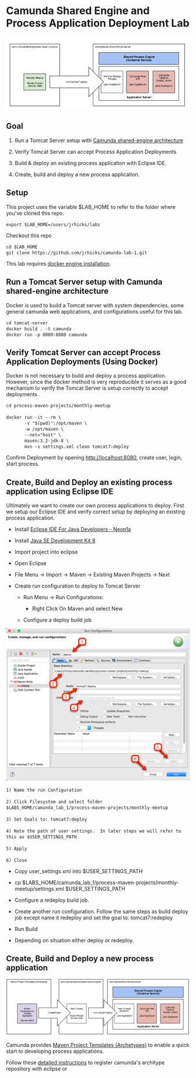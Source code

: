 # Camunda Shared Engine and Process Application Deployment Lab

<img src="images/overview.png">

## Goal

1) Run a Tomcat Server setup with [Camunda shared-engine architecture](https://docs.camunda.org/manual/7.4/introduction/architecture/#shared-container-managed-process-engine)

2) Verify Tomcat Server can accept Process Application Deployments

3) Build & deploy an existing process application with Eclipse IDE.

4) Create, build and deploy a new process application.

## Setup

This project uses the variable $LAB_HOME to refer to the folder where you've cloned this repo.

```
export $LAB_HOME=/users/jrhicks/labs
```

Checkout this repo

```
cd $LAB_HOME
git clone https://github.com/jrhicks/camunda-lab-1.git
```

This lab requires [docker engine installation](https://docs.docker.com/engine/installation/).


## Run a Tomcat Server setup with Camunda shared-engine architecture

Docker is used to build a Tomcat server with system dependencies, some general camunda web applications, and configurations useful for this lab.

```
cd tomcat-server
docker build . -t camunda
docker run -p 8080:8080 camunda
```

## Verify Tomcat Server can accept Process Application Deployments (Using Docker)

Docker is not necessary to build and deploy a process application.  However, since the docker method is very reproducible it serves as a good mechanism to verify the Tomcat Server is setup correctly to accept deployments.

```
cd process-maven-projects/monthly-meetup

docker run -it --rm \
       -v "$(pwd)":/opt/maven \
       -w /opt/maven \
       --net="host" \
       maven:3.2-jdk-8 \
       mvn -s settings.xml clean tomcat7:deploy
```

Confirm Deployment by opening [http://localhost:8080](http://localhost:8080), create user, login, start process.

## Create, Build and Deploy an existing process application using Eclipse IDE

Ultimately we want to create our own process applications to deploy.  First we setup our Eclipse IDE and verify correct setup by deploying an existing process application.

* Install [Eclipse IDE For Java Developers - Neon1a](http://www.eclipse.org/downloads/packages/eclipse-ide-java-developers/neon1a)

* Install [Java SE Development Kit 8](http://www.oracle.com/technetwork/java/javase/downloads/jdk8-downloads-2133151.html)

* Import project into eclipse

 * Open Eclipse

 * File Menu -> Import -> Maven -> Existing Maven Projects -> Next

* Create run configuration to deploy to Tomcat Server

  * Run Menu -> Run Configurations:

    * Right Click On Maven and select New

  * Configure a deploy build job

<img src="/images/run_configurations_2.png">

    1) Name the run Configuration

    2) Click Filesystem and select folder $LABS_HOME/camunda_lab_1/process-maven-projects/monthly-meetup

    3) Set Goals to: tomcat7:deploy

    4) Note the path of user settings.  In later steps we will refer to this as $USER_SETTINGS_PATH

    5) Apply

    6) Close

  * Copy user_settings.xml into $USER_SETTINGS_PATH

   * cp $LABS_HOME/camunda_lab_1/process-maven-projects/monthly-meetup/settings.xml $USER_SETTINGS_PATH

  * Configure a redeploy build job.

   * Create another run configuration.  Follow the same steps as build deploy job except name it redeploy and set the goal to: tomcat7:redeploy

  * Run Build

   * Depending on situation either deploy or redeploy.

## Create, Build and Deploy a new process application

<img src="images/overview2.png">

Camunda provides [Maven Project Templates (Archetypes)](https://docs.camunda.org/manual/7.4/user-guide/process-applications/maven-archetypes/) to enable a quick start to developing process applications.

Follow these [detailed instructions](https://docs.camunda.org/manual/7.4/user-guide/process-applications/maven-archetypes/#detailed-instructions) to register camunda's architype repository with eclipse or
